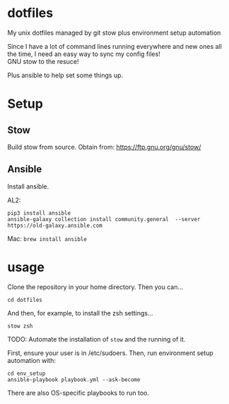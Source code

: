 # dotfiles
My unix dotfiles managed by git stow plus environment setup automation

Since I have a lot of command lines running everywhere and new ones all the time, I need an easy way to sync my config files!  
GNU stow to the resuce!

Plus ansible to help set some things up.

# Setup

## Stow

Build stow from source. Obtain from: https://ftp.gnu.org/gnu/stow/


## Ansible

Install ansible.

AL2:

```
pip3 install ansible
ansible-galaxy collection install community.general  --server https://old-galaxy.ansible.com
```


Mac: `brew install ansible`

# usage

Clone the repository in your home directory. Then you can...

```
cd dotfiles
```

And then, for example, to install the zsh settings...

```
stow zsh
```

TODO: Automate the installation of `stow` and the running of it.

First, ensure your user is in /etc/sudoers. Then, run environment setup automation with:

```
cd env_setup
ansible-playbook playbook.yml --ask-become
```

There are also OS-specific playbooks to run too.
